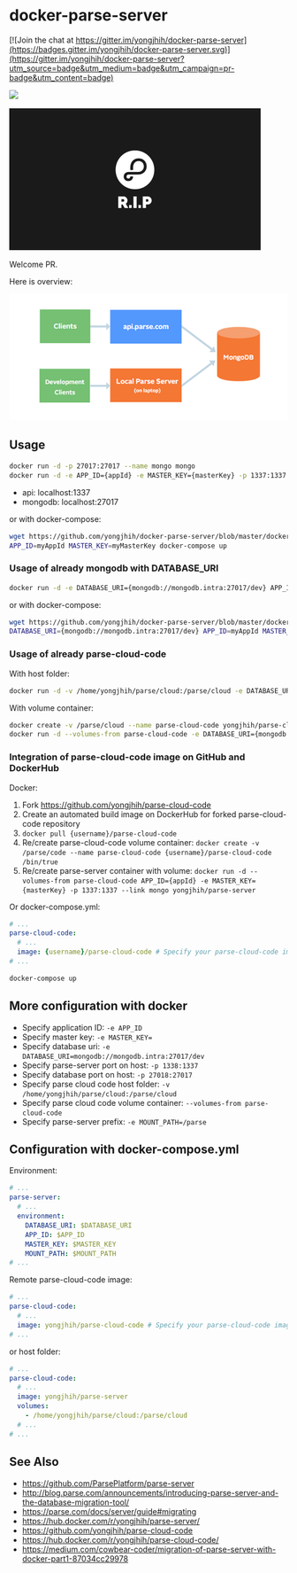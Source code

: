 # docker-parse-server

[![Join the chat at https://gitter.im/yongjhih/docker-parse-server](https://badges.gitter.im/yongjhih/docker-parse-server.svg)](https://gitter.im/yongjhih/docker-parse-server?utm_source=badge&utm_medium=badge&utm_campaign=pr-badge&utm_content=badge)

[![](https://badge.imagelayers.io/yongjhih/parse-server:latest.svg)](https://imagelayers.io/?images=yongjhih/parse-server:latest)

![](art/parse-rip-32dp.png)

Welcome PR.

Here is overview:

![](art/chart.png)

## Usage

```sh
docker run -d -p 27017:27017 --name mongo mongo
docker run -d -e APP_ID={appId} -e MASTER_KEY={masterKey} -p 1337:1337 --link mongo yongjhih/parse-server
```

* api: localhost:1337
* mongodb: localhost:27017

or with docker-compose:

```sh
wget https://github.com/yongjhih/docker-parse-server/blob/master/docker-compose.yml
APP_ID=myAppId MASTER_KEY=myMasterKey docker-compose up
```

### Usage of already mongodb with DATABASE_URI

```sh
docker run -d -e DATABASE_URI={mongodb://mongodb.intra:27017/dev} APP_ID={appId} -e MASTER_KEY={masterKey} -p 1337:1337 --link mongo yongjhih/parse-server
```

or with docker-compose:

```sh
wget https://github.com/yongjhih/docker-parse-server/blob/master/docker-compose.yml
DATABASE_URI={mongodb://mongodb.intra:27017/dev} APP_ID=myAppId MASTER_KEY=myMasterKey docker-compose up
```

### Usage of already parse-cloud-code

With host folder:

```sh
docker run -d -v /home/yongjhih/parse/cloud:/parse/cloud -e DATABASE_URI={mongodb://mongodb.intra:27017/dev} APP_ID={appId} -e MASTER_KEY={masterKey} -p 1337:1337 --link mongo yongjhih/parse-server
```

With volume container:

```sh
docker create -v /parse/cloud --name parse-cloud-code yongjhih/parse-cloud-code echo ls /parse/cloud
docker run -d --volumes-from parse-cloud-code -e DATABASE_URI={mongodb://mongodb.intra:27017/dev} APP_ID={appId} -e MASTER_KEY={masterKey} -p 1337:1337 --link mongo yongjhih/parse-server
```

### Integration of parse-cloud-code image on GitHub and DockerHub

Docker:

1. Fork https://github.com/yongjhih/parse-cloud-code
2. Create an automated build image on DockerHub for forked parse-cloud-code repository
3. `docker pull {username}/parse-cloud-code`
4. Re/create parse-cloud-code volume container: `docker create -v /parse/code --name parse-cloud-code {username}/parse-cloud-code /bin/true`
5. Re/create parse-server container with volume: `docker run -d --volumes-from parse-cloud-code APP_ID={appId} -e MASTER_KEY={masterKey} -p 1337:1337 --link mongo yongjhih/parse-server`

Or docker-compose.yml:

```yml
# ...
parse-cloud-code:
  # ...
  image: {username}/parse-cloud-code # Specify your parse-cloud-code image
# ...
```

```sh
docker-compose up
```

## More configuration with docker

* Specify application ID: `-e APP_ID`
* Specify master key: `-e MASTER_KEY=`
* Specify database uri: `-e DATABASE_URI=mongodb://mongodb.intra:27017/dev`
* Specify parse-server port on host: `-p 1338:1337`
* Specify database port on host: `-p 27018:27017`
* Specify parse cloud code host folder: `-v /home/yongjhih/parse/cloud:/parse/cloud`
* Specify parse cloud code volume container: `--volumes-from parse-cloud-code`
* Specify parse-server prefix: `-e MOUNT_PATH=/parse`

## Configuration with docker-compose.yml

Environment:

```yml
# ...
parse-server:
  # ...
  environment:
    DATABASE_URI: $DATABASE_URI
    APP_ID: $APP_ID
    MASTER_KEY: $MASTER_KEY
    MOUNT_PATH: $MOUNT_PATH
# ...
```

Remote parse-cloud-code image:

```yml
# ...
parse-cloud-code:
  # ...
  image: yongjhih/parse-cloud-code # Specify your parse-cloud-code image
# ...
```

or host folder:

```yml
# ...
parse-cloud-code:
  # ...
  image: yongjhih/parse-server
  volumes:
    - /home/yongjhih/parse/cloud:/parse/cloud
  # ...
# ...
```

## See Also

* https://github.com/ParsePlatform/parse-server
* http://blog.parse.com/announcements/introducing-parse-server-and-the-database-migration-tool/
* https://parse.com/docs/server/guide#migrating
* https://hub.docker.com/r/yongjhih/parse-server/
* https://github.com/yongjhih/parse-cloud-code
* https://hub.docker.com/r/yongjhih/parse-cloud-code/
* https://medium.com/cowbear-coder/migration-of-parse-server-with-docker-part1-87034cc29978
